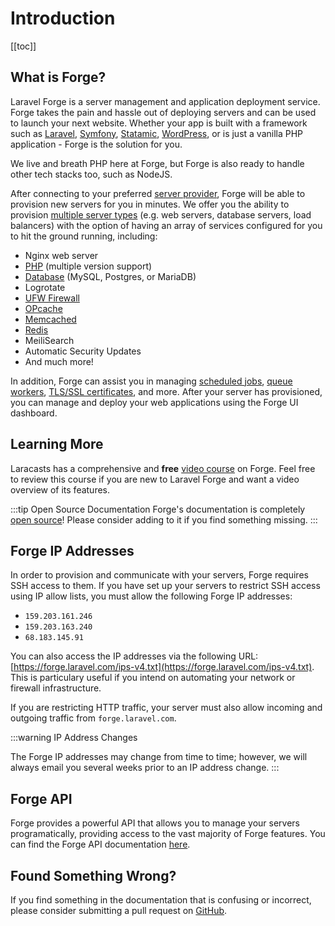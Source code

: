 # Introduction

[[toc]]

## What is Forge?

Laravel Forge is a server management and application deployment service. Forge takes the pain and hassle out of deploying servers and can be used to launch your next website. Whether your app is built with a framework such as <a href="https://github.com/laravel/laravel">Laravel</a>, <a href="https://github.com/symfony/symfony">Symfony</a>, <a href="https://statamic.com/">Statamic</a>, <a href="https://github.com/WordPress/WordPress">WordPress</a>, or is just a vanilla PHP application - Forge is the solution for you.

We live and breath PHP here at Forge, but Forge is also ready to handle other tech stacks too, such as NodeJS.

After connecting to your preferred [server provider](http://localhost:8080/docs/1.0/servers/providers.html), Forge will be able to provision new servers for you in minutes. We offer you the ability to provision [multiple server types](https://forge.laravel.com/docs/1.0/servers/types.html) (e.g. web servers, database servers, load balancers) with the option of having an array of services configured for you to hit the ground running, including:

- Nginx web server
- <a href="https://forge.laravel.com/docs/1.0/servers/php.html">PHP</a> (multiple version support)
- <a href="https://forge.laravel.com/docs/1.0/resources/databases.html">Database</a> (MySQL, Postgres, or MariaDB)
- Logrotate
- <a href="https://forge.laravel.com/docs/1.0/resources/network.html#firewalls">UFW Firewall</a>
- <a href="https://forge.laravel.com/docs/1.0/servers/php.html#opcache">OPcache</a>
- <a href="https://forge.laravel.com/docs/1.0/resources/caches.html">Memcached</a>
- <a href="https://forge.laravel.com/docs/1.0/resources/caches.html">Redis</a>
- MeiliSearch
- Automatic Security Updates
- And much more!

In addition, Forge can assist you in managing <a href="https://forge.laravel.com/docs/1.0/resources/scheduler.html">scheduled jobs</a>, <a href="https://forge.laravel.com/docs/1.0/sites/queues.html">queue workers</a>, <a href="https://forge.laravel.com/docs/1.0/sites/ssl.html">TLS/SSL certificates</a>, and more. After your server has provisioned, you can manage and deploy your web applications using the Forge UI dashboard.

## Learning More

Laracasts has a comprehensive and **free** [video course](https://laracasts.com/series/learn-laravel-forge) on Forge. Feel free to review this course if you are new to Laravel Forge and want a video overview of its features.

:::tip Open Source Documentation
Forge's documentation is completely [open source](https://github.com/laravel/forge-docs)! Please consider adding to it if you find something missing.
:::

## Forge IP Addresses

In order to provision and communicate with your servers, Forge requires SSH access to them. If you have set up your servers to restrict SSH access using IP allow lists, you must allow the following Forge IP addresses:

- `159.203.161.246`
- `159.203.163.240`
- `68.183.145.91`

You can also access the IP addresses via the following URL: [https://forge.laravel.com/ips-v4.txt](https://forge.laravel.com/ips-v4.txt). This is particulary useful if you intend on automating your network or firewall infrastructure.

If you are restricting HTTP traffic, your server must also allow incoming and outgoing traffic from `forge.laravel.com`.

:::warning IP Address Changes

The Forge IP addresses may change from time to time; however, we will always email you several weeks prior to an IP address change.
:::

## Forge API

Forge provides a powerful API that allows you to manage your servers programatically, providing access to the vast majority of Forge features. You can find the Forge API documentation [here](https://forge.laravel.com/api-documentation).

## Found Something Wrong?

If you find something in the documentation that is confusing or incorrect, please consider submitting a pull request on [GitHub](https://github.com/laravel/forge-docs).

